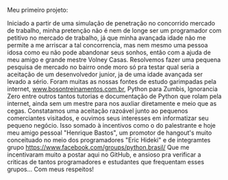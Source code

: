 Meu primeiro projeto:

Iniciado a partir de uma simulação de penetração no concorrido mercado
de trabalho, minha pretenção não é nem de longe ser um programador com
petitivo no mercado de trabalho, já que minha avançada idade não me 
permite  a me arriscar a tal concorrencia, mas nem mesmo uma pessoa 
idosa como eu não pode abandonar seus sonhos, então com a ajuda de meu 
amigo e grande mestre Volney Casas.
Resolvemos fazer uma pequena pesquisa de mercado no bairro onde moro só
pra testar qual seria a aceitação de um desenvolvedor junior, ja de uma 
idade avançada ser levado a sério. Foram muitas as nossas fontes de 
estudo garimpadas pela internet, www.bosontreinamentos.com.br, Python 
para Zumbis, Ignorancia Zero entre outros tantos tutorias e documentação 
de Python que rolam pela internet, ainda sem um mestre para nos auxliar 
diretamente e meio que as cegas. Constatamos uma aceitação razoável 
junto ao pequenos comerciantes visitados, e ouvimos seus interesses em 
informatizar seu pequeno negócio. Isso somado à incentivos como o do 
palestrante e hoje meu amigo pessoal "Henrique Bastos", um promotor de 
hangout's muito conceituado no meio dos programadores "Eric Hideki" e 
de integramtes grupo https://www.facebook.com/groups/python.brasil/
Que me incentivaram muito a postar aqui no GitHub, e ansioso pra 
verificar a criticas de tantos programadores e estudantes que frequentam
esses grupos... Com meus respeitos!